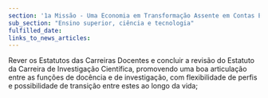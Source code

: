 ```yaml
---
section: '1a Missão - Uma Economia em Transformação Assente em Contas Equilibradas'
sub_section: "Ensino superior, ciência e tecnologia"
fulfilled_date:
links_to_news_articles:
---
```


Rever os Estatutos das Carreiras Docentes e concluir a revisão do Estatuto da Carreira de Investigação Científica, promovendo uma boa articulação entre as funções de docência e de investigação, com flexibilidade de perfis e possibilidade de transição entre estes ao longo da vida;
